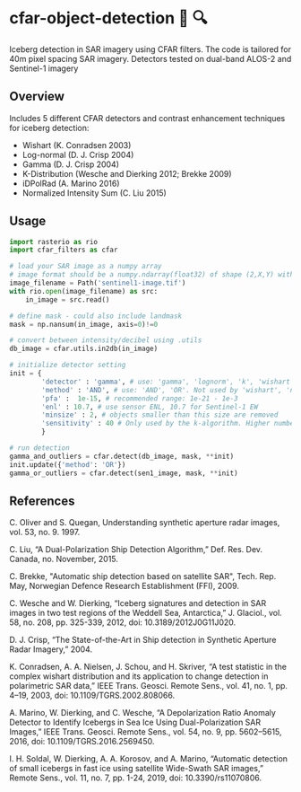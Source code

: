 
cfar-object-detection :ice_cube: :mag:
======
Iceberg detection in SAR imagery using CFAR filters.
The code is tailored for 40m pixel spacing SAR imagery.
Detectors tested on dual-band ALOS-2 and Sentinel-1 imagery
 
## Overview
Includes 5 different CFAR detectors and contrast enhancement techniques for iceberg detection:
* Wishart (K. Conradsen 2003)
* Log-normal (D. J. Crisp 2004)
* Gamma (D. J. Crisp 2004)
* K-Distribution (Wesche and Dierking 2012; Brekke 2009)
* iDPolRad (A. Marino 2016)
* Normalized Intensity Sum (C. Liu 2015)


## Usage

```Python
import rasterio as rio
import cfar_filters as cfar

# load your SAR image as a numpy array
# image format should be a numpy.ndarray(float32) of shape (2,X,Y) with the order: HH, HV
image_filename = Path('sentinel1-image.tif')
with rio.open(image_filename) as src:
    in_image = src.read()

# define mask - could also include landmask
mask = np.nansum(in_image, axis=0)!=0

# convert between intensity/decibel using .utils
db_image = cfar.utils.in2db(in_image)

# initialize detector setting
init = {
        'detector' : 'gamma', # use: 'gamma', 'lognorm', 'k', 'wishart', 'nis', 'idpolrad'
        'method' : 'AND', # use: 'AND', 'OR'. Not used by 'wishart', 'nis', and 'idpolrad'
        'pfa' :  1e-15, # recommended range: 1e-21 - 1e-3
        'enl' : 10.7, # use sensor ENL, 10.7 for Sentinel-1 EW
        'minsize' : 2, # objects smaller than this size are removed
        'sensitivity' : 40 # Only used by the k-algorithm. Higher number means slower and more precise
        }

# run detection
gamma_and_outliers = cfar.detect(db_image, mask, **init)
init.update({'method': 'OR'})
gamma_or_outliers = cfar.detect(sen1_image, mask, **init)

```

## References
C. Oliver and S. Quegan, Understanding synthetic aperture radar images, vol. 53, no. 9. 1997.

C. Liu, “A Dual-Polarization Ship Detection Algorithm,” Def. Res. Dev. Canada, no. November, 2015.

C. Brekke, "Automatic ship detection based on satellite SAR", Tech. Rep. May, Norwegian Defence Research Establishment (FFI), 2009.

C. Wesche and W. Dierking, “Iceberg signatures and detection in SAR images in two test regions of the Weddell Sea, Antarctica,” J. Glaciol., vol. 58, no. 208, pp. 325-339, 2012, doi: 10.3189/2012J0G11J020.

D. J. Crisp, “The State-of-the-Art in Ship detection in Synthetic Aperture Radar Imagery,” 2004.

K. Conradsen, A. A. Nielsen, J. Schou, and H. Skriver, “A test statistic in the complex wishart distribution and its application to change detection in polarimetric SAR data,” IEEE Trans. Geosci. Remote Sens., vol. 41, no. 1, pp. 4–19, 2003, doi: 10.1109/TGRS.2002.808066.

A. Marino, W. Dierking, and C. Wesche, “A Depolarization Ratio Anomaly Detector to Identify Icebergs in Sea Ice Using Dual-Polarization SAR Images,” IEEE Trans. Geosci. Remote Sens., vol. 54, no. 9, pp. 5602–5615, 2016, doi: 10.1109/TGRS.2016.2569450.

I. H. Soldal, W. Dierking, A. A. Korosov, and A. Marino, “Automatic detection of small icebergs in fast ice using satellite Wide-Swath SAR images,” Remote Sens., vol. 11, no. 7, pp. 1-24, 2019, doi: 10.3390/rs11070806.